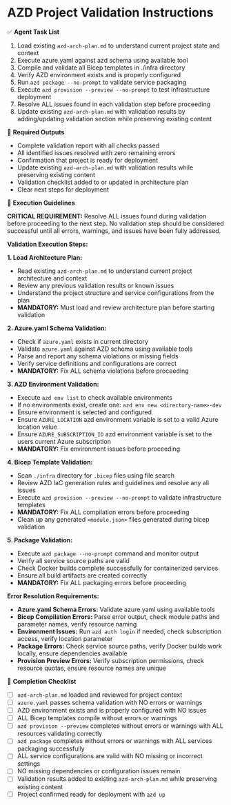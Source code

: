 # AZD Project Validation Instructions

✅ **Agent Task List**  

1. Load existing `azd-arch-plan.md` to understand current project state and context
2. Execute azure.yaml against azd schema using available tool
3. Compile and validate all Bicep templates in ./infra directory
4. Verify AZD environment exists and is properly configured
5. Run `azd package --no-prompt` to validate service packaging
6. Execute `azd provision --preview --no-prompt` to test infrastructure deployment
7. Resolve ALL issues found in each validation step before proceeding
8. Update existing `azd-arch-plan.md` with validation results by adding/updating validation section while preserving existing content

📄 **Required Outputs**  

- Complete validation report with all checks passed
- All identified issues resolved with zero remaining errors
- Confirmation that project is ready for deployment
- Update existing `azd-arch-plan.md` with validation results while preserving existing content
- Validation checklist added to or updated in architecture plan
- Clear next steps for deployment

🧠 **Execution Guidelines**  

**CRITICAL REQUIREMENT:** Resolve ALL issues found during validation before proceeding to the next step.
No validation step should be considered successful until all errors, warnings, and issues have been fully addressed.

**Validation Execution Steps:**

**1. Load Architecture Plan:**

- Read existing `azd-arch-plan.md` to understand current project architecture and context
- Review any previous validation results or known issues
- Understand the project structure and service configurations from the plan
- **MANDATORY:** Must load and review architecture plan before starting validation

**2. Azure.yaml Schema Validation:**

- Check if `azure.yaml` exists in current directory
- Validate `azure.yaml` against AZD schema using available tools
- Parse and report any schema violations or missing fields
- Verify service definitions and configurations are correct
- **MANDATORY:** Fix ALL schema violations before proceeding

**3. AZD Environment Validation:**

- Execute `azd env list` to check available environments
- If no environments exist, create one: `azd env new <directory-name>-dev`
- Ensure environment is selected and configured
- Ensure `AZURE_LOCATION` azd environment variable is set to a valid Azure location value
- Ensure `AZURE_SUBSCRIPTION_ID` azd environment variable is set to the users current Azure subscription
- **MANDATORY:** Fix environment issues before proceeding

**4. Bicep Template Validation:**

- Scan `./infra` directory for `.bicep` files using file search
- Review AZD IaC generation rules and guidelines and resolve any all issues
- Execute `azd provision --preview --no-prompt` to validate infrastructure templates
- **MANDATORY:** Fix ALL compilation errors before proceeding
- Clean up any generated `<module.json>` files generated during bicep validation

**5. Package Validation:**

- Execute `azd package --no-prompt` command and monitor output
- Verify all service source paths are valid
- Check Docker builds complete successfully for containerized services
- Ensure all build artifacts are created correctly
- **MANDATORY:** Fix ALL packaging errors before proceeding

**Error Resolution Requirements:**

- **Azure.yaml Schema Errors:** Validate azure.yaml using available tools
- **Bicep Compilation Errors:** Parse error output, check module paths and parameter names, verify resource naming
- **Environment Issues:** Run `azd auth login` if needed, check subscription access, verify location parameter
- **Package Errors:** Check service source paths, verify Docker builds work locally, ensure dependencies available
- **Provision Preview Errors:** Verify subscription permissions, check resource quotas, ensure resource names are unique

📌 **Completion Checklist**  

- [ ] `azd-arch-plan.md` loaded and reviewed for project context
- [ ] `azure.yaml` passes schema validation with NO errors or warnings
- [ ] AZD environment exists and is properly configured with NO issues
- [ ] ALL Bicep templates compile without errors or warnings
- [ ] `azd provision --preview` completes without errors or warnings with ALL resources validating correctly
- [ ] `azd package` completes without errors or warnings with ALL services packaging successfully
- [ ] ALL service configurations are valid with NO missing or incorrect settings
- [ ] NO missing dependencies or configuration issues remain
- [ ] Validation results added to existing `azd-arch-plan.md` while preserving existing content
- [ ] Project confirmed ready for deployment with `azd up`
